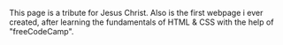 This page is a tribute for Jesus Christ.
Also is the first webpage i ever created, after learning the fundamentals of HTML & CSS with the help of "freeCodeCamp". 